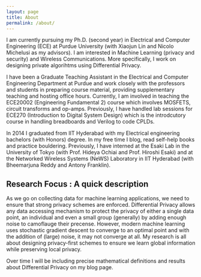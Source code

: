 ```yaml
---
layout: page
title: About
permalink: /about/
---
```


I am currently pursuing my Ph.D. (second year) in Electrical and Computer Engineering (ECE) at Purdue University (with Xiaojun Lin and Nicolo Michelusi as my advisors). I am interested in Machine Learning (privacy and security) and Wireless Communications. More specifically, I work on designing private algorihtms using Differential Privacy. 

I have been a Graduate Teaching Assistant in the Electrical and Computer Engineering Department at Purdue and work closely with the professors and students in preparing course material, providing supplementary teaching and hosting office hours. Currently, I am involved in teaching the ECE20002 (Engineering Fundamental 2) course which involves MOSFETS, circuit transforms and op-amps. Previously, I have handled lab sessions for ECE270 (Introduction to Digital System Design) which is the introdcutory course in handling breadboards and Verilog to code CPLDs.

In 2014 I graduated from IIT Hyderabad with my Electrical engineering bachelors (with Honors) degree. In my free time I blog, read self-help books and practice bouldering. Previously, I have interned at the Esaki Lab in the University of Tokyo (with Prof. Hideya Ochiai and Prof. Hiroshi Esaki) and at the Networked Wireless Systems (NeWS) Laboratory in IIT Hyderabad (with Bheemarjuna Reddy and Antony Franklin). 

## Research Focus : A quick description

As we go on collecting data for machine learning applications, we need to ensure that strong privacy schemes are enforced. Differential Privacy allows any data accessing mechanism to protect the privacy of either a single data point, an individual and even a small group (generally) by adding enough noise to camoflauge their precense. However, modern machine learning uses stochastic gradient descent to converge to an optimal point and with the addition of (large) noise, it may not converge at all. My research is all about designing privacy-first schemes to ensure we learn global information while preserving local privacy. 

Over time I will be including precise mathematical definitions and results about Differential Privacy on my blog page.

